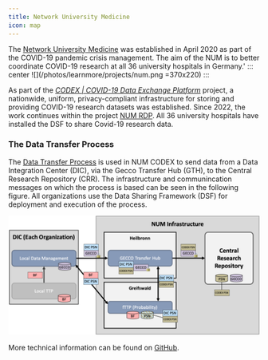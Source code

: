 ```yaml
---
title: Network University Medicine
icon: map
---
```

The [Network University Medicine](https://www.netzwerk-universitaetsmedizin.de/) was established in April 2020 as part of the COVID-19 pandemic crisis management. The aim of the NUM is to better coordinate COVID-19 research at all 36 university hospitals in Germany.'
::: center
![](/photos/learnmore/projects/num.png =370x220)
:::

As part of the *[CODEX | COVID-19 Data Exchange Platform](https://www.netzwerk-universitaetsmedizin.de/projekte/codex#c599)* project, a nationwide, uniform, privacy-compliant infrastructure for storing and providing COVID-19 research datasets was established. Since 2022, the work continues within the project [NUM RDP](https://www.netzwerk-universitaetsmedizin.de/projekte/num-rdp). All 36 university hospitals have installed the DSF to share Covid-19 research data.

### The Data Transfer Process
The [Data Transfer Process](https://github.com/num-codex/codex-processes-ap1) is used in NUM CODEX to send data from a Data Integration Center (DIC), via the Gecco Transfer Hub (GTH), to the Central Research Repository (CRR). The infrastructure and communincation messages on which the process is based can be seen in the following figure. All organizations use the Data Sharing Framework (DSF) for deployment and execution of the process. 

![](/photos/learnmore/projects/ap1.png)

More technical information can be found on [GitHub](https://github.com/num-codex/codex-processes-ap1/wiki/Process-Description-v1.0.0.0).
